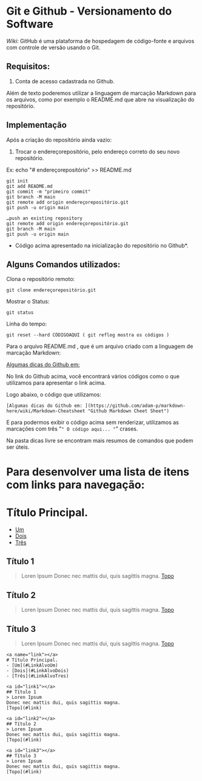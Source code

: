 
# Git e Github - Versionamento do Software

*Wiki:* GitHub é uma plataforma de hospedagem de código-fonte e arquivos com controle de versão usando o Git.

## Requisitos:

1. Conta de acesso cadastrada no Github.

Além de texto poderemos utilizar a linguagem de marcação Markdown para os arquivos, como por exemplo o README.md que abre na visualização do repositório.

## Implementação

Após a criação do repositório ainda vazio:

1. Trocar o endereçorepositório, pelo endereço correto do seu novo repositório.

Ex:
echo "# endereçorepositório" >> README.md

```
git init
git add README.md
git commit -m "primeiro commit"
git branch -M main
git remote add origin endereçorepositório.git
git push -u origin main

…push an existing repository
git remote add origin endereçorepositório.git
git branch -M main
git push -u origin main
```

* Código acima apresentado na inicialização do repositório no Github*.

## Alguns Comandos utilizados:

Clona o repositório remoto:
```
git clone endereçorepositório.git
```
Mostrar o Status:
```
git status
```
Linha do tempo:
```
git reset --hard CÓDIGOAQUI ( git reflog mostra os códigos )
```

Para o arquivo README.md , que é um arquivo criado com a linguagem de marcação Markdown:

[Algumas dicas do Github em: ](https://github.com/adam-p/markdown-here/wiki/Markdown-Cheatsheet "Github Markdown Cehat Sheet")

No link do Github acima, você encontrará vários códigos como o que utilizamos para apresentar o link acima.

Logo abaixo, o código que utilizamos:

```
[Algumas dicas do Github em: ](https://github.com/adam-p/markdown-here/wiki/Markdown-Cheatsheet "Github Markdown Cheet Sheet")
```
E para podermos exibir o código acima sem renderizar, utilizamos as marcações com três "```"
O código aqui... "```" crases. 

Na pasta dicas livre se encontram mais resumos de comandos que podem ser úteis.

# Para desenvolver uma lista de itens com links para navegação:

<a name="link"></a>
# Título Principal.
- [Um](#LinkAlvoUm)
- [Dois](#LinkAlvoDois)
- [Três](#LinkAlvoTres)

<a id="link1"></a>
## Título 1
> Loren Ipsum
Donec nec mattis dui, quis sagittis magna.
[Topo](#link)

<a id="link2"></a>
## Título 2
> Loren Ipsum
Donec nec mattis dui, quis sagittis magna.
[Topo](#link)

<a id="link3"></a>
## Título 3
> Loren Ipsum
Donec nec mattis dui, quis sagittis magna.
[Topo](#link)

```
<a name="link"></a>
# Título Principal.
- [Um](#LinkAlvoUm)
- [Dois](#LinkAlvoDois)
- [Três](#LinkAlvoTres)

<a id="link1"></a>
## Título 1
> Loren Ipsum
Donec nec mattis dui, quis sagittis magna.
[Topo](#link)

<a id="link2"></a>
## Título 2
> Loren Ipsum
Donec nec mattis dui, quis sagittis magna.
[Topo](#link)

<a id="link3"></a>
## Título 3
> Loren Ipsum
Donec nec mattis dui, quis sagittis magna.
[Topo](#link)
```